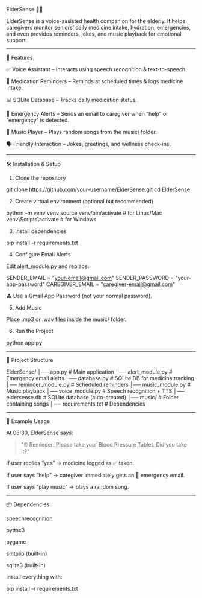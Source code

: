 ElderSense 🧓🤖

ElderSense is a voice-assisted health companion for the elderly.
It helps caregivers monitor seniors’ daily medicine intake, hydration, emergencies, and even provides reminders, jokes, and music playback for emotional support.


---

🚀 Features

✅ Voice Assistant – Interacts using speech recognition & text-to-speech.

💊 Medication Reminders – Reminds at scheduled times & logs medicine intake.

📊 SQLite Database – Tracks daily medication status.

📧 Emergency Alerts – Sends an email to caregiver when “help” or “emergency” is detected.

🎵 Music Player – Plays random songs from the music/ folder.

🗣 Friendly Interaction – Jokes, greetings, and wellness check-ins.



---

🛠 Installation & Setup

1. Clone the repository

git clone https://github.com/your-username/ElderSense.git
cd ElderSense

2. Create virtual environment (optional but recommended)

python -m venv venv
source venv/bin/activate   # for Linux/Mac
venv\Scripts\activate      # for Windows

3. Install dependencies

pip install -r requirements.txt

4. Configure Email Alerts

Edit alert_module.py and replace:

SENDER_EMAIL = "your-email@gmail.com"
SENDER_PASSWORD = "your-app-password"
CAREGIVER_EMAIL = "caregiver-email@gmail.com"

⚠ Use a Gmail App Password (not your normal password).

5. Add Music

Place .mp3 or .wav files inside the music/ folder.

6. Run the Project

python app.py


---

📂 Project Structure

ElderSense/
│── app.py                # Main application
│── alert_module.py        # Emergency email alerts
│── database.py            # SQLite DB for medicine tracking
│── reminder_module.py     # Scheduled reminders
│── music_module.py        # Music playback
│── voice_module.py        # Speech recognition + TTS
│── eldersense.db          # SQLite database (auto-created)
│── music/                 # Folder containing songs
│── requirements.txt       # Dependencies


---

🧪 Example Usage

At 08:30, ElderSense says:

> "⏰ Reminder: Please take your Blood Pressure Tablet. Did you take it?"



If user replies “yes” → medicine logged as ✅ taken.

If user says “help” → caregiver immediately gets an 📧 emergency email.

If user says “play music” → plays a random song.



---

📦 Dependencies

speechrecognition

pyttsx3

pygame

smtplib (built-in)

sqlite3 (built-in)


Install everything with:

pip install -r requirements.txt
